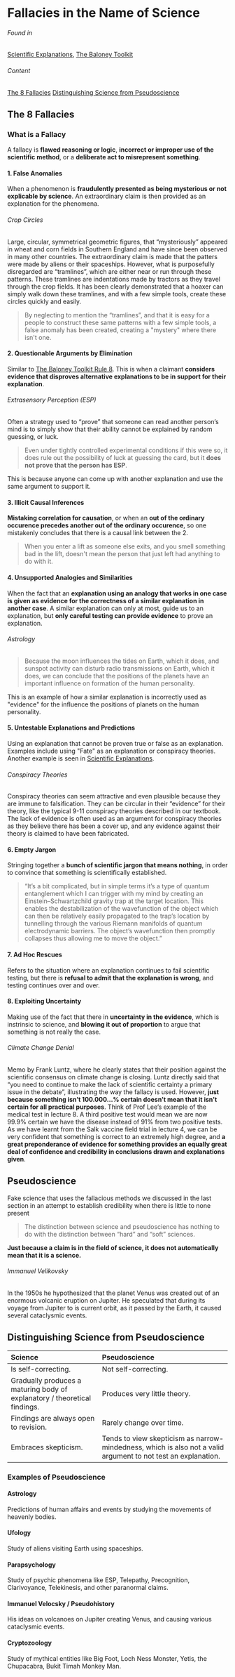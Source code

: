 # Fallacies in the Name of Science
###### Found in
[Scientific Explanations](Scientific%20Explanations.md), [The Baloney Toolkit](The%20Baloney%20Toolkit.md)
###### Content
[The 8 Fallacies](#The-8-Fallacies)
[Distinguishing Science from Pseudoscience](#distinguishing-dcience-from-dseudoscience)
## The 8 Fallacies
### What is a Fallacy
A fallacy is **flawed reasoning or logic**, **incorrect or improper use of the scientific method**, or a **deliberate act to misrepresent something**.
#### 1. False Anomalies
When a phenomenon is **fraudulently presented as being mysterious or not explicable by science**.
An extraordinary claim is then provided as an explanation for the phenomena.
###### Crop Circles
Large, circular, symmetrical geometric figures, that “mysteriously” appeared in wheat and corn fields in Southern England and have since been observed in many other countries.
The extraordinary claim is made that the patters were made by aliens or their spaceships.
However, what is purposefully disregarded are “tramlines”, which are either near or run through these patterns. These tramlines are indentations made by tractors as they travel through the crop fields. It has been clearly demonstrated that a hoaxer can simply walk down these tramlines, and with a few simple tools, create these circles quickly and easily.
>By neglecting to mention the “tramlines”, and that it is easy for a people to construct these same patterns with a few simple tools, a false anomaly has been created, creating a "mystery" where there isn't one.
#### 2. Questionable Arguments by Elimination
Similar to [The Baloney Toolkit Rule 8](The%20Baloney%20Toolkit.md#8-is-the-claimant-providing-positive-evidence).
This is when a claimant **considers evidence that disproves alternative explanations to be in support for their explanation**.
###### Extrasensory Perception (ESP)
Often a strategy used to “prove” that someone can read another person’s mind is to simply show that their ability cannot be explained by random guessing, or luck.
>Even under tightly controlled experimental conditions if this were so, it does rule out the possibility of luck at guessing the card, but it **does not prove that the person has ESP**.

This is because anyone can come up with another explanation and use the same argument to support it.
#### 3. Illicit Causal Inferences
**Mistaking correlation for causation**, or when an **out of the ordinary occurence precedes another out of the ordinary occurence**, so one mistakenly concludes that there is a causal link between the 2.
>When you enter a lift as someone else exits, and you smell something bad in the lift, doesn't mean the person that just left had anything to do with it.
#### 4. Unsupported Analogies and Similarities
When the fact that an **explanation using an analogy that works in one case is given as evidence for the correctness of a similar explanation in another case**.
A similar explanation can only at most, guide us to an explanation, but **only careful testing can provide evidence** to prove an explanation.
###### Astrology
>Because the moon influences the tides on Earth, which it does, and sunspot activity can disturb radio transmissions on Earth, which it does, we can conclude that the positions of the planets have an important influence on formation of the human personality.

This is an example of how a similar explanation is incorrectly used as "evidence" for the influence the positions of planets on the human personality.
#### 5. Untestable Explanations and Predictions
Using an explanation that cannot be proven true or false as an explanation.
Examples include using "Fate" as an explanation or conspiracy theories.
Another example is seen in [Scientific Explanations](Scientific%20Explanations.md#Scientific-Explanation).
###### Conspiracy Theories
Conspiracy theories can seem attractive and even plausible because they are immune to falsification. They can be circular in their “evidence” for their theory, like the typical 9-11 conspiracy theories described in our textbook.
The lack of evidence is often used as an argument for conspiracy theories as they believe there has been a cover up, and any evidence against their theory is claimed to have been fabricated.
#### 6. Empty Jargon
Stringing together a **bunch of scientific jargon that means nothing**, in order to convince that something is scientifically established.
>“It’s a bit complicated, but in simple terms it’s a type of quantum entanglement which I can trigger with my mind by creating an Einstein–Schwartzchild gravity trap at the target location. This enables the destabilization of the wavefunction of the object which can then be relatively easily propagated to the trap’s location by tunnelling through the various Riemann manifolds of quantum electrodynamic barriers. The object’s wavefunction then promptly collapses thus allowing me to move the object.”
#### 7. Ad Hoc Rescues
Refers to the situation where an explanation continues to fail scientific testing, but there is **refusal to admit that the explanation is wrong**, and testing continues over and over.
#### 8. Exploiting Uncertainty
Making use of the fact that there in **uncertainty in the evidence**, which is instrinsic to science, and **blowing it out of proportion** to argue that something is not really the case.
###### Climate Change Denial
Memo by Frank Luntz, where he clearly states that their position against the scientific consensus on climate change is closing. Luntz directly said that “you need to continue to make the lack of scientific certainty a primary issue in the debate”, illustrating the way the fallacy is used.
However, **just because something isn’t 100.000...% certain doesn’t mean that it isn’t certain for all practical purposes**. Think of Prof Lee’s example of the medical test in lecture 8. A third positive test would mean we are now 99.9% certain we have the disease instead of 91% from two positive tests. As we have learnt from the Salk vaccine field trial in lecture 4, we can be very confident that something is correct to an extremely high degree, and **a great preponderance of evidence for something provides an equally great deal of confidence and credibility in conclusions drawn and explanations given**.
## Pseudoscience
Fake science that uses the fallacious methods we discussed in the last section in an attempt to establish credibility when there is little to none present
>The distinction between science and pseudoscience has nothing to do with the distinction between “hard” and “soft” sciences.

**Just because a claim is in the field of science, it does not automatically mean that it is a science.**
###### Immanuel Velikovsky
In the 1950s he hypothesized that the planet Venus was created out of an enormous volcanic eruption on Jupiter. He speculated that during its voyage from Jupiter to is current orbit, as it passed by the Earth, it caused several cataclysmic events.
## Distinguishing Science from Pseudoscience
| Science | Pseudoscience |
| :-- | :-- |
| Is self-correcting. | Not self-correcting. |
| Gradually produces a maturing body of explanatory / theoretical findings. | Produces very little theory. |
| Findings are always open to revision. | Rarely change over time. |
| Embraces skepticism. | Tends to view skepticism as narrow-mindedness, which is also not a valid argument to not test an explanation. |
### Examples of Pseudoscience
#### Astrology
Predictions of human affairs and events by studying the movements of heavenly bodies.
#### Ufology
Study of aliens visiting Earth using spaceships.
#### Parapsychology
Study of psychic phenomena like ESP, Telepathy, Precognition, Clarivoyance, Telekinesis, and other paranormal claims.
#### Immanuel Velocsky / Pseudohistory
His ideas on volcanoes on Jupiter creating Venus, and causing various cataclysmic events.
#### Cryptozoology
Study of mythical entities like Big Foot, Loch Ness Monster, Yetis, the Chupacabra, Bukit Timah Monkey Man.
